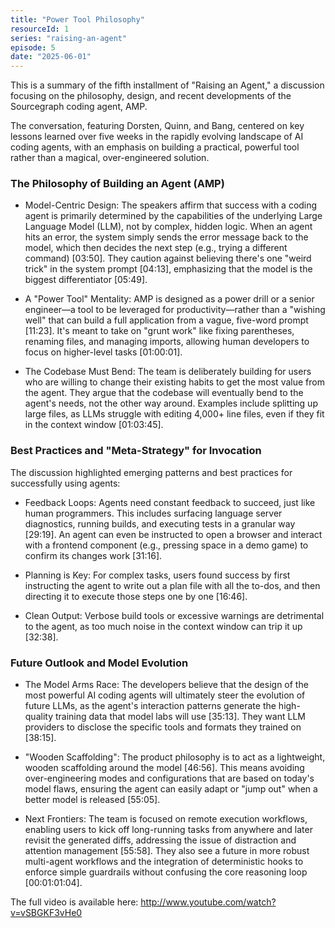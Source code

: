 ```yaml
---
title: "Power Tool Philosophy"
resourceId: 1
series: "raising-an-agent"
episode: 5
date: "2025-06-01"
---
```


This is a summary of the fifth installment of "Raising an Agent," a discussion focusing on the philosophy, design, and recent developments of the Sourcegraph coding agent, AMP.

The conversation, featuring Dorsten, Quinn, and Bang, centered on key lessons learned over five weeks in the rapidly evolving landscape of AI coding agents, with an emphasis on building a practical, powerful tool rather than a magical, over-engineered solution.

### The Philosophy of Building an Agent (AMP)

- Model-Centric Design: The speakers affirm that success with a coding agent is primarily determined by the capabilities of the underlying Large Language Model (LLM), not by complex, hidden logic. When an agent hits an error, the system simply sends the error message back to the model, which then decides the next step (e.g., trying a different command) [03:50]. They caution against believing there's one "weird trick" in the system prompt [04:13], emphasizing that the model is the biggest differentiator [05:49].

- A "Power Tool" Mentality: AMP is designed as a power drill or a senior engineer—a tool to be leveraged for productivity—rather than a "wishing well" that can build a full application from a vague, five-word prompt [11:23]. It's meant to take on "grunt work" like fixing parentheses, renaming files, and managing imports, allowing human developers to focus on higher-level tasks [01:00:01].

- The Codebase Must Bend: The team is deliberately building for users who are willing to change their existing habits to get the most value from the agent. They argue that the codebase will eventually bend to the agent's needs, not the other way around. Examples include splitting up large files, as LLMs struggle with editing 4,000+ line files, even if they fit in the context window [01:03:45].

### Best Practices and "Meta-Strategy" for Invocation

The discussion highlighted emerging patterns and best practices for successfully using agents:

- Feedback Loops: Agents need constant feedback to succeed, just like human programmers. This includes surfacing language server diagnostics, running builds, and executing tests in a granular way [29:19]. An agent can even be instructed to open a browser and interact with a frontend component (e.g., pressing space in a demo game) to confirm its changes work [31:16].

- Planning is Key: For complex tasks, users found success by first instructing the agent to write out a plan file with all the to-dos, and then directing it to execute those steps one by one [16:46].

- Clean Output: Verbose build tools or excessive warnings are detrimental to the agent, as too much noise in the context window can trip it up [32:38].

### Future Outlook and Model Evolution

- The Model Arms Race: The developers believe that the design of the most powerful AI coding agents will ultimately steer the evolution of future LLMs, as the agent's interaction patterns generate the high-quality training data that model labs will use [35:13]. They want LLM providers to disclose the specific tools and formats they trained on [38:15].

- "Wooden Scaffolding": The product philosophy is to act as a lightweight, wooden scaffolding around the model [46:56]. This means avoiding over-engineering modes and configurations that are based on today's model flaws, ensuring the agent can easily adapt or "jump out" when a better model is released [55:05].

- Next Frontiers: The team is focused on remote execution workflows, enabling users to kick off long-running tasks from anywhere and later revisit the generated diffs, addressing the issue of distraction and attention management [55:58]. They also see a future in more robust multi-agent workflows and the integration of deterministic hooks to enforce simple guardrails without confusing the core reasoning loop [00:01:01:04].

The full video is available here: <http://www.youtube.com/watch?v=vSBGKF3vHe0>
